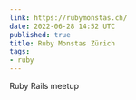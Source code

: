 ```yaml
---
link: https://rubymonstas.ch/
date: 2022-06-28 14:52 UTC
published: true
title: Ruby Monstas Zürich
tags:
- ruby
---
```


Ruby Rails meetup
